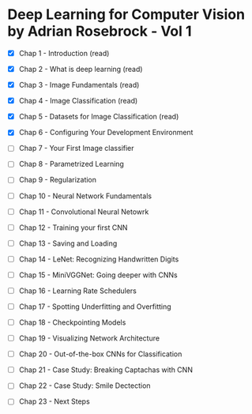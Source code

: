 # Deep Learning for Computer Vision by Adrian Rosebrock - Vol 1

- [X] Chap 1 - Introduction (read)
- [X] Chap 2 - What is deep learning (read)
- [X] Chap 3 - Image Fundamentals (read)
- [X] Chap 4 - Image Classification (read)
- [X] Chap 5 - Datasets for Image Classification (read)
- [X] Chap 6 - Configuring Your Development Environment
- [ ] Chap 7 - Your First Image classifier
- [ ] Chap 8 - Parametrized Learning
- [ ] Chap 9 - Regularization
- [ ] Chap 10 - Neural Network Fundamentals
- [ ] Chap 11 - Convolutional Neural Netowrk
- [ ] Chap 12 - Training your first CNN
- [ ] Chap 13 - Saving and Loading
- [ ] Chap 14 - LeNet: Recognizing Handwritten Digits
- [ ] Chap 15 - MiniVGGNet: Going deeper with CNNs
- [ ] Chap 16 - Learning Rate Schedulers
- [ ] Chap 17 - Spotting Underfitting and Overfitting
- [ ] Chap 18 - Checkpointing Models
- [ ] Chap 19 - Visualizing Network Architecture
- [ ] Chap 20 - Out-of-the-box CNNs for Classification
- [ ] Chap 21 - Case Study: Breaking Captachas with CNN
- [ ] Chap 22 - Case Study: Smile Dectection
- [ ] Chap 23 - Next Steps


